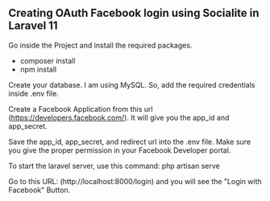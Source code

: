 ## Creating OAuth Facebook login using Socialite in Laravel 11

Go inside the Project and install the required packages.
- composer install
- npm install

Create your database. I am using MySQL. So, add the required credentials inside .env file.

Create a Facebook Application from this url (https://developers.facebook.com/). It will give you the app_id and app_secret.

Save the app_id, app_secret, and redirect url into the .env file. Make sure you give the proper permission in your Facebook Developer portal.

To start the laravel server, use this command: php artisan serve

Go to this URL: (http://localhost:8000/login) and you will see the "Login with Facebook" Button.